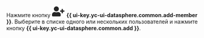 Нажмите кнопку ![image](../../_assets/datasphere/add_user.svg) **{{ ui-key.yc-ui-datasphere.common.add-member }}**. Выберите в списке одного или нескольких пользователей и нажмите кнопку **{{ ui-key.yc-ui-datasphere.common.add }}**.